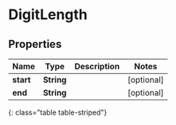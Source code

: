 # DigitLength


## Properties

| Name | Type | Description | Notes |
| ------------ | ------------- | ------------- | ------------- |
| **start** | **String** |  |  [optional] |
| **end** | **String** |  |  [optional] |
{: class="table table-striped"}



